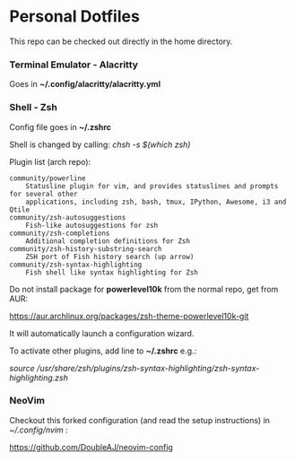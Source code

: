 # Personal Dotfiles

This repo can be checked out directly in the home directory.

### Terminal Emulator - Alacritty

Goes in **\~/.config/alacritty/alacritty.yml**

### Shell - Zsh

Config file goes in **\~/.zshrc**

Shell is changed by calling: *chsh -s $(which zsh)*

Plugin list (arch repo):

```
community/powerline 
    Statusline plugin for vim, and provides statuslines and prompts for several other
    applications, including zsh, bash, tmux, IPython, Awesome, i3 and Qtile
community/zsh-autosuggestions 
    Fish-like autosuggestions for zsh
community/zsh-completions 
    Additional completion definitions for Zsh
community/zsh-history-substring-search 
    ZSH port of Fish history search (up arrow)
community/zsh-syntax-highlighting 
    Fish shell like syntax highlighting for Zsh
```

Do not install package for **powerlevel10k** from the normal repo, get from AUR:

<https://aur.archlinux.org/packages/zsh-theme-powerlevel10k-git>

It will automatically launch a configuration wizard.

To activate other plugins, add line to **\~/.zshrc** e.g.:

*source /usr/share/zsh/plugins/zsh-syntax-highlighting/zsh-syntax-highlighting.zsh*

### NeoVim

Checkout this forked configuration (and read the setup instructions) in *\~/.config/nvim* :

<https://github.com/DoubleAJ/neovim-config>
